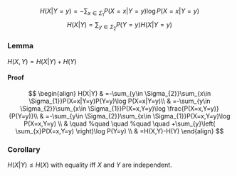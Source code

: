 $$
H(X|Y=y)=-\sum_{x\in \Sigma_{1}}P(X=x|Y=y)\log P(X=x|Y=y)
$$
$$
H(X|Y)=\sum_{y\in \Sigma_{2}}P(Y=y)H(X|Y=y)
$$
### Lemma
$H(X,Y)=H(X|Y)+H(Y)$
#### Proof
$$
\begin{align}
H(X|Y) & =-\sum_{y\in \Sigma_{2}}\sum_{x\in \Sigma_{1}}P(X=x|Y=y)P(Y=y)\log P(X=x|Y=y)\\
 & =-\sum_{y\in \Sigma_{2}}\sum_{x\in \Sigma_{1}}P(X=x,Y=y)\log \frac{P(X=x,Y=y)}{P(Y=y)}\\
 & =-\sum_{y\in \Sigma_{2}}\sum_{x\in \Sigma_{1}}P(X=x,Y=y)\log P(X=x,Y=y) \\
 & \quad %quad
\quad %quad
\quad 
 +\sum_{y}\left( \sum_{x}P(X=x,Y=y) \right)\log P(Y=y) \\
 & =H(X,Y)-H(Y)
\end{align}
$$
### Corollary 
$H(X|Y)\leq H(X)$ with equality iff $X$ and $Y$ are independent.
